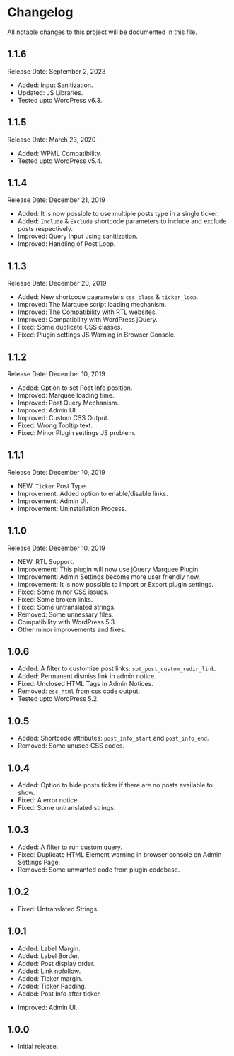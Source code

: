 # Changelog
All notable changes to this project will be documented in this file.

## 1.1.6
Release Date: September 2, 2023

* Added: Input Sanitization.
* Updated: JS Libraries.
* Tested upto WordPress v6.3.

## 1.1.5
Release Date: March 23, 2020

* Added: WPML Compatibility.
* Tested upto WordPress v5.4.
## 1.1.4
Release Date: December 21, 2019

* Added: It is now possible to use multiple posts type in a single ticker.
* Added: `Include` & `Exclude` shortcode parameters to include and exclude posts respectively.
* Improved: Query Input using sanitization.
* Improved: Handling of Post Loop.

## 1.1.3
Release Date: December 20, 2019

* Added: New shortcode paarameters `css_class` & `ticker_loop`.
* Improved: The Marquee script loading mechanism.
* Improved: The Compatibility with RTL websites.
* Improved: Compatibility with WordPress jQuery.
* Fixed: Some duplicate CSS classes.
* Fixed: Plugin settings JS Warning in Browser Console.

## 1.1.2
Release Date: December 10, 2019

* Added: Option to set Post Info position.
* Improved: Marquee loading time.
* Improved: Post Query Mechanism.
* Improved: Admin UI.
* Improved: Custom CSS Output.
* Fixed: Wrong Tooltip text.
* Fixed: Minor Plugin settings JS problem.

## 1.1.1
Release Date: December 10, 2019

* NEW: `Ticker` Post Type.
* Improvement: Added option to enable/disable links.
* Improvement: Admin UI.
* Improvement: Uninstallation Process.

## 1.1.0
Release Date: December 10, 2019

* NEW: RTL Support.
* Improvement: This plugin will now use jQuery Marquee Plugin.
* Improvement: Admin Settings become more user friendly now.
* Improvement: It is now possible to Import or Export plugin settings.
* Fixed: Some minor CSS issues.
* Fixed: Some broken links.
* Fixed: Some untranslated strings.
* Removed: Some unnessary files.
* Compatibility with WordPress 5.3.
* Other minor improvements and fixes.

## 1.0.6

* Added: A filter to customize post links: `spt_post_custom_redir_link`.
* Added: Permanent dismiss link in admin notice.
* Fixed: Unclosed HTML Tags in Admin Notices.
* Removed: `esc_html` from css code output.
* Tested upto WordPress 5.2.

## 1.0.5

* Added: Shortcode attributes: `post_info_start` and `post_info_end`.
* Removed: Some unused CSS codes.

## 1.0.4

* Added: Option to hide posts ticker if there are no posts available to show.
* Fixed: A error notice.
* Fixed: Some untranslated strings.

## 1.0.3

* Added: A filter to run custom query.
* Fixed: Duplicate HTML Element warning in browser console on Admin Settings Page.
* Removed: Some unwanted code from plugin codebase.

## 1.0.2

* Fixed: Untranslated Strings.

## 1.0.1

* Added: Label Margin.
* Added: Label Border.
* Added: Post display order.
* Added: Link nofollow.
* Added: Ticker margin.
* Added: Ticker Padding.
* Added: Post Info after ticker.
- Improved: Admin UI.

## 1.0.0

* Initial release.
